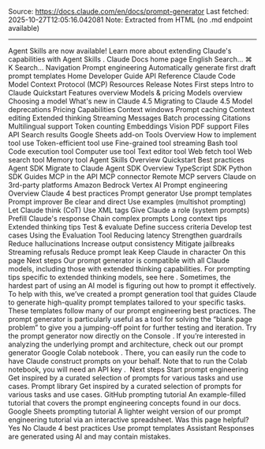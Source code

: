 Source: https://docs.claude.com/en/docs/prompt-generator
Last fetched: 2025-10-27T12:05:16.042081
Note: Extracted from HTML (no .md endpoint available)

---

Agent Skills are now available!
Learn more about extending Claude's capabilities with Agent Skills
.
Claude Docs
home page
English
Search...
⌘
K
Search...
Navigation
Prompt engineering
Automatically generate first draft prompt templates
Home
Developer Guide
API Reference
Claude Code
Model Context Protocol (MCP)
Resources
Release Notes
First steps
Intro to Claude
Quickstart
Features overview
Models & pricing
Models overview
Choosing a model
What's new in Claude 4.5
Migrating to Claude 4.5
Model deprecations
Pricing
Capabilities
Context windows
Prompt caching
Context editing
Extended thinking
Streaming Messages
Batch processing
Citations
Multilingual support
Token counting
Embeddings
Vision
PDF support
Files API
Search results
Google Sheets add-on
Tools
Overview
How to implement tool use
Token-efficient tool use
Fine-grained tool streaming
Bash tool
Code execution tool
Computer use tool
Text editor tool
Web fetch tool
Web search tool
Memory tool
Agent Skills
Overview
Quickstart
Best practices
Agent SDK
Migrate to Claude Agent SDK
Overview
TypeScript SDK
Python SDK
Guides
MCP in the API
MCP connector
Remote MCP servers
Claude on 3rd-party platforms
Amazon Bedrock
Vertex AI
Prompt engineering
Overview
Claude 4 best practices
Prompt generator
Use prompt templates
Prompt improver
Be clear and direct
Use examples (multishot prompting)
Let Claude think (CoT)
Use XML tags
Give Claude a role (system prompts)
Prefill Claude's response
Chain complex prompts
Long context tips
Extended thinking tips
Test & evaluate
Define success criteria
Develop test cases
Using the Evaluation Tool
Reducing latency
Strengthen guardrails
Reduce hallucinations
Increase output consistency
Mitigate jailbreaks
Streaming refusals
Reduce prompt leak
Keep Claude in character
On this page
Next steps
Our prompt generator is compatible with all Claude models, including those with extended thinking capabilities. For prompting tips specific to extended thinking models, see
here
.
Sometimes, the hardest part of using an AI model is figuring out how to prompt it effectively. To help with this, we’ve created a prompt generation tool that guides Claude to generate high-quality prompt templates tailored to your specific tasks. These templates follow many of our prompt engineering best practices.
The prompt generator is particularly useful as a tool for solving the “blank page problem” to give you a jumping-off point for further testing and iteration.
Try the prompt generator now directly on the
Console
.
If you’re interested in analyzing the underlying prompt and architecture, check out our
prompt generator Google Colab notebook
. There, you can easily run the code to have Claude construct prompts on your behalf.
Note that to run the Colab notebook, you will need an
API key
.
​
Next steps
Start prompt engineering
Get inspired by a curated selection of prompts for various tasks and use cases.
Prompt library
Get inspired by a curated selection of prompts for various tasks and use cases.
GitHub prompting tutorial
An example-filled tutorial that covers the prompt engineering concepts found in our docs.
Google Sheets prompting tutorial
A lighter weight version of our prompt engineering tutorial via an interactive spreadsheet.
Was this page helpful?
Yes
No
Claude 4 best practices
Use prompt templates
Assistant
Responses are generated using AI and may contain mistakes.